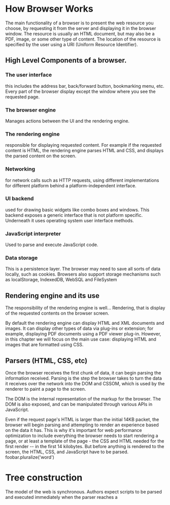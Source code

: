 # How Browser Works

The main functionality of a browser is to present the web resource you choose, by requesting it from the server and displaying it in the browser window. The resource is usually an HTML document, but may also be a PDF, image, or some other type of content. The location of the resource is specified by the user using a URI (Uniform Resource Identifier). 

## High Level Components of a browser.

### The user interface

this includes the address bar, back/forward button, bookmarking menu, etc. Every part of the browser display except the window where you see the requested page.

### The browser engine

Manages actions between the UI and the rendering engine.

### The rendering engine

responsible for displaying requested content. For example if the requested content is HTML, the rendering engine parses HTML and CSS, and displays the parsed content on the screen.

### Networking

for network calls such as HTTP requests, using different implementations for different platform behind a platform-independent interface.

### UI backend

used for drawing basic widgets like combo boxes and windows. This backend exposes a generic interface that is not platform specific. Underneath it uses operating system user interface methods.

### JavaScript interpreter

Used to parse and execute JavaScript code.

### Data storage

This is a persistence layer. The browser may need to save all sorts of data locally, such as cookies. Browsers also support storage mechanisms such as localStorage, IndexedDB, WebSQL and FileSystem

## Rendering engine and its use

 The responsibility of the rendering engine is well... Rendering, that is display of the requested contents on the browser screen.

By default the rendering engine can display HTML and XML documents and images. It can display other types of data via plug-ins or extension; for example, displaying PDF documents using a PDF viewer plug-in. However, in this chapter we will focus on the main use case: displaying HTML and images that are formatted using CSS.

## Parsers (HTML, CSS, etc)

Once the browser receives the first chunk of data, it can begin parsing the information received. Parsing is the step the browser takes to turn the data it receives over the network into the DOM and CSSOM, which is used by the renderer to paint a page to the screen.

The DOM is the internal representation of the markup for the browser. The DOM is also exposed, and can be manipulated through various APIs in JavaScript.

Even if the request page's HTML is larger than the initial 14KB packet, the browser will begin parsing and attempting to render an experience based on the data it has. This is why it's important for web performance optimization to include everything the browser needs to start rendering a page, or at least a template of the page - the CSS and HTML needed for the first render -- in the first 14 kilobytes. But before anything is rendered to the screen, the HTML, CSS, and JavaScript have to be parsed.
foobar.pluralize('word')

# Tree construction
The model of the web is synchronous. Authors expect scripts to be parsed and executed immediately when the parser reaches a <script> tag. The parsing of the document halts until the script has been executed. If the script is external then the resource must first be fetched from the network–this is also done synchronously, and parsing halts until the resource is fetched. This was the model for many years and is also specified in HTML4 and 5 specifications. Authors can add the "defer" attribute to a script, in which case it will not halt document parsing and will execute after the document is parsed. HTML5 adds an option to mark the script as asynchronous so it will be parsed and executed by a different thread. 

Each renderer represents a rectangular area usually corresponding to a node's CSS box, as described by the CSS2 spec. It includes geometric information like width, height and position.
The box type is affected by the "display" value of the style attribute that is relevant to the node

The element type is also considered: for example, form controls and tables have special frames.
In WebKit if an element wants to create a special renderer, it will override the createRenderer() method. The renderers point to style objects that contains non geometric information. 

# Layout and Painting

 When the renderer is created and added to the tree, it does not have a position and size. Calculating these values is called layout or reflow.

HTML uses a flow based layout model, meaning that most of the time it is possible to compute the geometry in a single pass. Elements later ``in the flow'' typically do not affect the geometry of elements that are earlier ``in the flow'', so layout can proceed left-to-right, top-to-bottom through the document. There are exceptions: for example, HTML tables may require more than one pass (3.5).

The coordinate system is relative to the root frame. Top and left coordinates are used.

Layout is a recursive process. It begins at the root renderer, which corresponds to the <html> element of the HTML document. Layout continues recursively through some or all of the frame hierarchy, computing geometric information for each renderer that requires it.
The position of the root renderer is 0,0 and its dimensions are the viewport–the visible part of the browser window.

All renderers have a "layout" or "reflow" method, each renderer invokes the layout method of its children that need layout. 

In the painting stage, the render tree is traversed and the renderer's "paint()" method is called to display content on the screen. Painting uses the UI infrastructure component.
